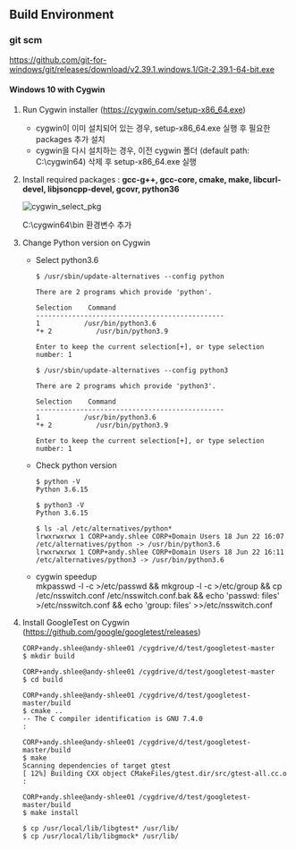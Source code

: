 
## Build Environment

### git scm
https://github.com/git-for-windows/git/releases/download/v2.39.1.windows.1/Git-2.39.1-64-bit.exe

#### Windows 10 with Cygwin
1. Run Cygwin installer (https://cygwin.com/setup-x86_64.exe)
    * cygwin이 이미 설치되어 있는 경우, setup-x86_64.exe 실행 후 필요한 packages 추가 설치
    * cygwin을 다시 설치하는 경우, 이전 cygwin 폴더 (default path: C:\cygwin64) 삭제 후 setup-x86_64.exe 실행
   
2. Install required packages : **gcc-g++, gcc-core, cmake, make, libcurl-devel, libjsoncpp-devel, gcovr, python36**   

    ![cygwin_select_pkg](https://media.github.ecodesamsung.com/user/3415/files/9ff54879-8682-4c04-ab84-82a87bfe09fd)  
   
   C:\cygwin64\bin 환경변수 추가   
   
   
3. Change Python version on Cygwin    
    * Select python3.6
        ```
        $ /usr/sbin/update-alternatives --config python

        There are 2 programs which provide 'python'.

        Selection    Command
        -----------------------------------------------
        1           /usr/bin/python3.6
        *+ 2           /usr/bin/python3.9

        Enter to keep the current selection[+], or type selection number: 1
        ``` 

        ```
        $ /usr/sbin/update-alternatives --config python3

        There are 2 programs which provide 'python3'.

        Selection    Command
        -----------------------------------------------
        1           /usr/bin/python3.6
        *+ 2           /usr/bin/python3.9

        Enter to keep the current selection[+], or type selection number: 1
        ``` 
    * Check python version
        ```
        $ python -V
        Python 3.6.15

        $ python3 -V
        Python 3.6.15
        
        $ ls -al /etc/alternatives/python*
        lrwxrwxrwx 1 CORP+andy.shlee CORP+Domain Users 18 Jun 22 16:07 /etc/alternatives/python -> /usr/bin/python3.6
        lrwxrwxrwx 1 CORP+andy.shlee CORP+Domain Users 18 Jun 22 16:11 /etc/alternatives/python3 -> /usr/bin/python3.6
        ```
    * cygwin speedup   
    mkpasswd -l -c >/etc/passwd && mkgroup -l -c >/etc/group && cp /etc/nsswitch.conf /etc/nsswitch.conf.bak && echo 'passwd: files' >/etc/nsswitch.conf && echo 'group: files' >>/etc/nsswitch.conf   
    

4. Install GoogleTest on Cygwin (https://github.com/google/googletest/releases)
    ```
    CORP+andy.shlee@andy-shlee01 /cygdrive/d/test/googletest-master
    $ mkdir build

    CORP+andy.shlee@andy-shlee01 /cygdrive/d/test/googletest-master
    $ cd build

    CORP+andy.shlee@andy-shlee01 /cygdrive/d/test/googletest-master/build
    $ cmake ..
    -- The C compiler identification is GNU 7.4.0
    :

    CORP+andy.shlee@andy-shlee01 /cygdrive/d/test/googletest-master/build
    $ make
    Scanning dependencies of target gtest
    [ 12%] Building CXX object CMakeFiles/gtest.dir/src/gtest-all.cc.o
    :

    CORP+andy.shlee@andy-shlee01 /cygdrive/d/test/googletest-master/build
    $ make install

    $ cp /usr/local/lib/libgtest* /usr/lib/
    $ cp /usr/local/lib/libgmock* /usr/lib/
    ```
